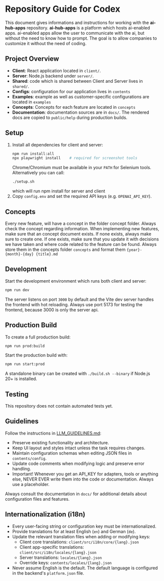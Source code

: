 # Repository Guide for Codex

This document gives informations and instructions for working with the **ai-hub-apps** repository. **ai-hub-apps** is a platform which hosts ai-enabled apps. ai-enabled apps allow the user to communicate with the ai, but without the need to know how to prompt. The goal is to allow companies to customize it without the need of coding.

## Project Overview
- **Client**: React application located in `client/`.
- **Server**: Node.js backend under `server/`.
- **Shared**: code which is shared between Client and Server lives in `shared/`.
- **Configs**: configuration for our application lives in `contents`
- **Examples**: example as well as customer-specific configurations are located in `examples`
- **Concepts**: Concepts for each feature are located in `concepts`
- **Documentation**: documentation sources  are in `docs/`. The rendered docs are copied to `public/help` during production builds.

## Setup
1. Install all dependencies for client and server:
   ```bash
   npm run install:all
   npx playwright install    # required for screenshot tools
   ```
   Chrome/Chromium must be available in your `PATH` for Selenium tools.
   Alternatively you can call:
   ```bash
   ./setup.sh
   ```
   which will run npm install for server and client
3. Copy `config.env` and set the required API keys (e.g. `OPENAI_API_KEY`).

## Concepts
Every new feature, will have a concept in the folder concept folder. Always check the concept regarding information. When implementing new features, make sure that an concept document exists. If none exists, always make sure to create one.
If one exists, make sure that you update it with decisions we have taken and where code related to the feature can be found.
Always store them in the concepts folder `concepts` and format them `{year}-{month}-{day} {title}.md`

## Development
Start the development environment which runs both client and server:
```bash
npm run dev
```
The server listens on port `3000` by default and the Vite dev server handles the frontend with hot reloading.
Always use port 5173 for testing the frontend, because 3000 is only the server api.

## Production Build
To create a full production build:
```bash
npm run prod:build
```
Start the production build with:
```bash
npm run start:prod
```
A standalone binary can be created with `./build.sh --binary` if Node.js 20+ is installed.

## Testing
This repository does not contain automated tests yet.

## Guidelines
Follow the instructions in [LLM_GUIDELINES.md](LLM_GUIDELINES.md):
- Preserve existing functionality and architecture.
- Keep UI layout and styles intact unless the task requires changes.
- Maintain configuration schemas when editing JSON files in `contents/config`.
- Update code comments when modifying logic and preserve error handling.
- Important! Whenever you get an API_KEY for adapters, tools or anything else, NEVER EVER write them into the code or documentation. Always use a placeholder.

Always consult the documentation in `docs/` for additional details about configuration files and features.

## Internationalization (i18n)
- Every user-facing string or configuration key must be internationalized.
- Provide translations for at least English (`en`) and German (`de`).
- Update the relevant translation files when adding or modifying keys:
  - Client core translations: `client/src/i18n/core/{lang}.json`
  - Client app-specific translations: `client/src/i18n/locales/{lang}.json`
  - Server translations: `locales/{lang}.json`
  - Override keys: `contents/locales/{lang}.json`
- Never assume English is the default. The default language is configured in the
  backend's `platform.json` file.
